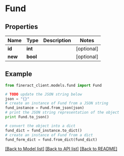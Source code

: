 # Fund


## Properties

Name | Type | Description | Notes
------------ | ------------- | ------------- | -------------
**id** | **int** |  | [optional] 
**new** | **bool** |  | [optional] 

## Example

```python
from fineract_client.models.fund import Fund

# TODO update the JSON string below
json = "{}"
# create an instance of Fund from a JSON string
fund_instance = Fund.from_json(json)
# print the JSON string representation of the object
print Fund.to_json()

# convert the object into a dict
fund_dict = fund_instance.to_dict()
# create an instance of Fund from a dict
fund_form_dict = fund.from_dict(fund_dict)
```
[[Back to Model list]](../README.md#documentation-for-models) [[Back to API list]](../README.md#documentation-for-api-endpoints) [[Back to README]](../README.md)


